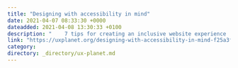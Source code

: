 ```yaml
---
title: "Designing with accessibility in mind"
date: 2021-04-07 08:33:30 +0000
dateadded: 2021-04-08 13:30:33 +0100
description: "    7 tips for creating an inclusive website experience  Continue reading on UX Planet »  "
link: "https://uxplanet.org/designing-with-accessibility-in-mind-f25a3f70b8c0?source=rss----819cc2aaeee0---4"
category:
directory: _directory/ux-planet.md
---
```

